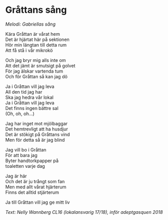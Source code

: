 # Gråttans sång

_Melodi: Gabriellas sång_

Kära Gråttan är vårat hem  
Det är hjärtat här på sektionen  
Hör min längtan till detta rum  
Att få stå i vår mikrokö

Och jag bryr mig alls inte om  
Att det jämt är smutsigt på golvet  
För jag älskar vartenda tum  
Och för Gråttan så kan jag dö

Ja i Gråttan vill jag leva  
All den tid jag har  
Ska jag hedra vår lokal  
Ja i Gråttan vill jag leva  
Det finns ingen bättre sal  
(Oh, oh, oh...)

Jag har inget mot mjölbaggar  
Det hemtrevligt att ha husdjur  
Det är stökigt på Gråttans vind  
Men för detta så är jag blind

Jag vill bo i Gråttan  
För att bara jag  
Byter handtorkpapper på  
toaletten varje dag

Jag är här  
Och det är ju trångt som fan  
Men med allt vårat hjärterum  
Finns det alltid stjärterum

Ja till Gråttan vill jag ge mitt liv

_Text: Nelly Wannberg CL16 (lokalansvarig 17/18), inför adeptgasquen 2018_
